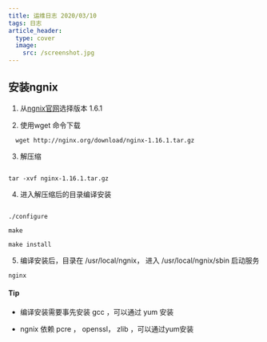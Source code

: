 ```yaml
---
title: 运维日志 2020/03/10
tags: 日志
article_header:
  type: cover
  image:
    src: /screenshot.jpg
---
```


## 安装ngnix


1. 从[ngnix官网][1]选择版本 1.6.1

2. 使用wget 命令下载 

```
  wget http://nginx.org/download/nginx-1.16.1.tar.gz

```

3. 解压缩

```

tar -xvf nginx-1.16.1.tar.gz

```

4. 进入解压缩后的目录编译安装

```

./configure

make

make install

```

5. 编译安装后，目录在 /usr/local/ngnix， 进入 /usr/local/ngnix/sbin 启动服务

```
nginx
```

#### Tip 

- 编译安装需要事先安装 gcc ，可以通过 yum 安装

- ngnix 依赖 pcre ， openssl， zlib ，可以通过yum安装




[1]: http://nginx.org/
